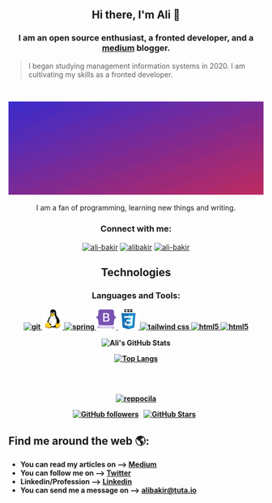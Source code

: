 
<h2 align="center"> Hi there, I'm Ali 👋 </h2>

<h3 align="center"> 
I am an open source enthusiast, a fronted developer, and a <a href="https://medium.com/@ali-bakir" target="_blank">medium</a> blogger.
 </h3>

>   I began studying management information systems in 2020. I am cultivating my skills as a fronted developer.
<br />

<p align="center">

<img src="/about-me.gif" alt="ali-bakir fronted engineer and blogger" />
</p>

<p align="center"> I am a fan of programming, learning new things and writing.</p>

<h3 align="center">Connect with me:</h3>
<p align="center">
<a href="https://www.hackerrank.com/alibakir" target="_blank"><img align="center" src="https://cdn3.iconfinder.com/data/icons/logos-and-brands-adobe/512/160_Hackerrank-512.png" alt="ali-bakir" height="30" width="30" /></a>
<a href="https://stackoverflow.com/users/20060788/alibakir" target="_blank"><img align="center" src="https://www.vectorlogo.zone/logos/stackoverflow/stackoverflow-icon.svg" alt="alibakir" height="30" width="30" /></a>
<a href="https://www.linkedin.com/in/ali-bakir/" target="_blank"><img align="center" src="https://www.vectorlogo.zone/logos/linkedin/linkedin-tile.svg" alt="ali-bakir" height="30" width="30" /></a>  
</p> 
  
<h2 align="center"><strong>Technologies<strong></h2>

</p>

<h3 align="center">Languages and Tools:</h3>
<p align="center"> <a href="https://git-scm.com/" target="_blank" rel="noreferrer"> <img src="https://www.vectorlogo.zone/logos/git-scm/git-scm-icon.svg" alt="git" width="40" height="40"/>  <a href="https://www.linux.org/" target="_blank" rel="noreferrer"> <img src="https://raw.githubusercontent.com/devicons/devicon/master/icons/linux/linux-original.svg" alt="linux" width="40" height="40"/> </a>  <a href="https://spring.io/" target="_blank" rel="noreferrer"> <img src="https://www.vectorlogo.zone/logos/springio/springio-icon.svg" alt="spring" width="40" height="40"/> </a>
 <a href="https://getbootstrap.com" target="_blank" rel="noreferrer"> <img src="https://raw.githubusercontent.com/devicons/devicon/master/icons/bootstrap/bootstrap-plain-wordmark.svg" alt="bootstrap" width="40" height="40"/> </a> <a href="https://www.w3schools.com/css/" target="_blank" rel="noreferrer"> <img src="https://raw.githubusercontent.com/devicons/devicon/master/icons/css3/css3-original-wordmark.svg" alt="css3" width="40" height="40"/> </a>  <a href="https://tailwindcss.com/ target="_blank" rel="noreferrer"> <img src="https://www.vectorlogo.zone/logos/tailwindcss/tailwindcss-icon.svg" alt="tailwind css" width="40" height="40"/> </a>
<a href="https://www.javascript.com/" target="_blank" rel="noreferrer"> <img src="https://www.vectorlogo.zone/logos/javascript/javascript-icon.svg" alt="html5" width="40" height="40"/> </a> <a href="https://www.python.org/" target="_blank" rel="noreferrer"> <img src="https://www.vectorlogo.zone/logos/python/python-icon.svg" alt="html5" width="40" height="40"/> </a> 

</p>






<p align="center">
<img align="center" src="https://github-readme-stats.vercel.app/api?username=ali-bakir&show_icons=true&locale=en&theme=github_dark" target="_blank" alt="Ali's GitHub Stats" /></p>

<div align="center">
  
[![Top Langs](https://github-readme-stats.vercel.app/api/top-langs/?username=ali-bakir&layout=compact&theme=github_dark)](https://github.com/ali-bakir/github-readme-stats)
  
<br />
<br />

 <a href="https://twitter.com/reppocila" target="blank"><img src="https://img.shields.io/twitter/follow/reppocila?logo=twitter&style=for-the-badge" target="_blank" alt="reppocila" /></a> 
 
  [![GitHub followers](https://img.shields.io/github/followers/ali-bakir?logo=GitHub&style=for-the-badge)](https://github.com/ali-bakir)  &nbsp; [![GitHub Stars](https://img.shields.io/github/stars/ali-bakir?logo=github&style=for-the-badge)](https://github.com/ali-bakir) &nbsp; 

 </div>

## Find me around the web 🌎:
- You can read my articles on  ⟶  <a href="https://medium.com/@ali-bakir" target="_blank">Medium</a> 
- You can follow me on  ⟶  <a href="https://twitter.com/reppocila" target="_blank">Twitter</a>
- Linkedin/Profession  ⟶  <a href="https://www.linkedin.com/in/ali-bakir/" target="_blank">Linkedin</a> 
- You can send me a message on  ⟶  <a class="line" target="_blank" href="mailto:alibakrr@protonmail.com">alibakir@tuta.io</a>


